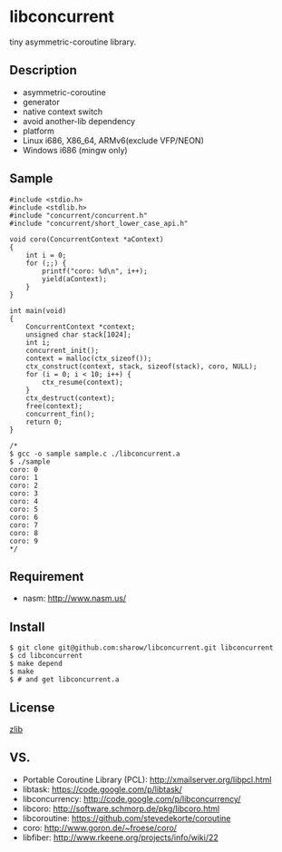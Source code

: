 libconcurrent
=============

tiny asymmetric-coroutine library.

## Description
+ asymmetric-coroutine
+ generator
+ native context switch
+ avoid another-lib dependency
+ platform
 + Linux i686, X86_64, ARMv6(exclude VFP/NEON)
 + Windows i686 (mingw only)


## Sample

```
#include <stdio.h>
#include <stdlib.h>
#include "concurrent/concurrent.h"
#include "concurrent/short_lower_case_api.h"

void coro(ConcurrentContext *aContext)
{
    int i = 0;
    for (;;) {
        printf("coro: %d\n", i++);
        yield(aContext);
    }
}

int main(void)
{
    ConcurrentContext *context;
    unsigned char stack[1024];
    int i;
    concurrent_init();
    context = malloc(ctx_sizeof());
    ctx_construct(context, stack, sizeof(stack), coro, NULL);
    for (i = 0; i < 10; i++) {
        ctx_resume(context);
    }
    ctx_destruct(context);
    free(context);
    concurrent_fin();
    return 0;
}

/*
$ gcc -o sample sample.c ./libconcurrent.a
$ ./sample
coro: 0
coro: 1
coro: 2
coro: 3
coro: 4
coro: 5
coro: 6
coro: 7
coro: 8
coro: 9
*/
```

## Requirement
- nasm: http://www.nasm.us/


## Install
```
$ git clone git@github.com:sharow/libconcurrent.git libconcurrent
$ cd libconcurrent
$ make depend
$ make
$ # and get libconcurrent.a

```


## License
[zlib](http://www.zlib.net/zlib_license.html)


## VS. 
+ Portable Coroutine Library (PCL): http://xmailserver.org/libpcl.html
+ libtask: https://code.google.com/p/libtask/
+ libconcurrency: http://code.google.com/p/libconcurrency/
+ libcoro: http://software.schmorp.de/pkg/libcoro.html
+ libcoroutine: https://github.com/stevedekorte/coroutine
+ coro: http://www.goron.de/~froese/coro/
+ libfiber: http://www.rkeene.org/projects/info/wiki/22

